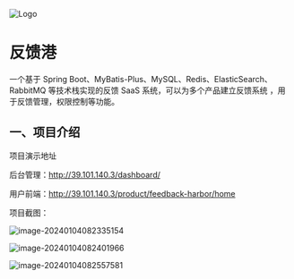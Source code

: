 

![Logo](https://s2.loli.net/2024/01/04/HKhcjCVmL5l9WNg.png)

# 反馈港

一个基于 Spring Boot、MyBatis-Plus、MySQL、Redis、ElasticSearch、RabbitMQ 等技术栈实现的反馈 SaaS 系统，可以为多个产品建立反馈系统 ，用于反馈管理，权限控制等功能。

## 一、项目介绍

项目演示地址

后台管理：http://39.101.140.3/dashboard/

用户前端：http://39.101.140.3/product/feedback-harbor/home

项目截图：

![image-20240104082335154](https://s2.loli.net/2024/01/04/YJP6jOBRoiT7H4s.png)

![image-20240104082401966](https://s2.loli.net/2024/01/04/zGYnAM4pcyr2Qhd.png)

![image-20240104082557581](https://s2.loli.net/2024/01/04/CWRUms2SHkJuwF1.png)



